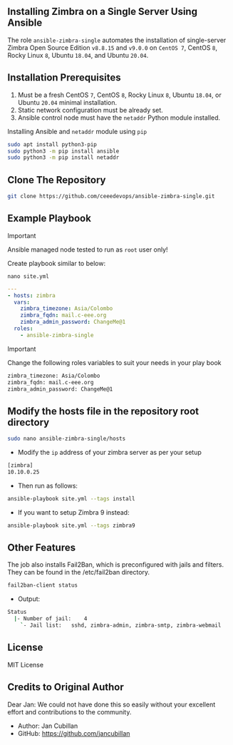 ## Installing Zimbra on a Single Server Using Ansible

The role `ansible-zimbra-single` automates the installation of single-server Zimbra Open Source Edition `v8.8.15` and `v9.0.0` on `CentOS 7`, CentOS `8`, Rocky Linux `8`, Ubuntu `18.04`, and Ubuntu `20.04`.

## Installation Prerequisites

1. Must be a fresh CentOS `7`, CentOS `8`, Rocky Linux `8`, Ubuntu `18.04`, or Ubuntu `20.04` minimal installation.
2. Static network configuration must be already set.
3. Ansible control node must have the `netaddr` Python module installed.

Installing Ansible and  `netaddr` module using `pip`

```bash
sudo apt install python3-pip
sudo python3 -m pip install ansible
sudo python3 -m pip install netaddr
```
## Clone The Repository

```bash
git clone https://github.com/ceeedevops/ansible-zimbra-single.git
```

##  Example Playbook

> [!IMPORTANT] 
> Ansible managed node tested to run as `root` user only!

Create playbook similar to  below:

```bssh
nano site.yml
```

```yaml
--- 
- hosts: zimbra
  vars:
    zimbra_timezone: Asia/Colombo
    zimbra_fqdn: mail.c-eee.org
    zimbra_admin_password: ChangeMe@1
  roles:
    - ansible-zimbra-single
```

> [!IMPORTANT]
> Change the following roles variables to suit your needs in your play book

```bash
zimbra_timezone: Asia/Colombo
zimbra_fqdn: mail.c-eee.org
zimbra_admin_password: ChangeMe@1
```
## Modify the hosts file in the repository root directory

```bash
sudo nano ansible-zimbra-single/hosts
```
- Modify the `ip` address of your zimbra server  as per your setup

```bash
[zimbra]
10.10.0.25
```

- Then run as follows:

```bash
ansible-playbook site.yml --tags install
```

- If you want to setup Zimbra 9 instead:

```bash
ansible-playbook site.yml --tags zimbra9
```

## Other Features

The job also installs Fail2Ban, which is preconfigured with jails and filters. They can be found in the /etc/fail2ban directory.

```bash
fail2ban-client status
```
- Output:

```bash
Status
  |- Number of jail:	4
    `- Jail list:	sshd, zimbra-admin, zimbra-smtp, zimbra-webmail
```

## License

MIT License

## Credits to Original Author

Dear Jan: We could not have done this so easily without your excellent effort and contributions to the community. 

- Author: Jan Cubillan
- GitHub: https://github.com/jancubillan
